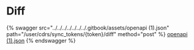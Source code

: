 # Diff

{% swagger src="../../../../../../../.gitbook/assets/openapi (1).json" path="/user/cdrs/sync_tokens/{token}/diff" method="post" %}
[openapi (1).json](<../../../../../../../.gitbook/assets/openapi (1).json>)
{% endswagger %}
